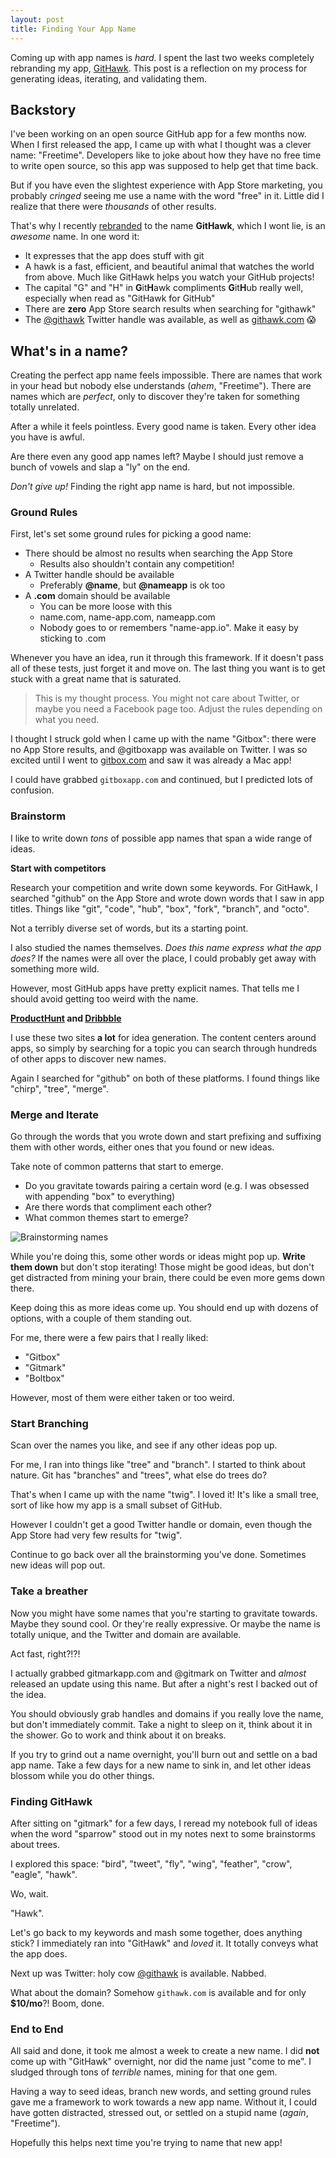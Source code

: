 ```yaml
---
layout: post
title: Finding Your App Name
---
```


Coming up with app names is _hard_. I spent the last two weeks completely rebranding my app, [GitHawk](https://itunes.apple.com/us/app/githawk-for-github/id1252320249?mt=8). This post is a reflection on my process for generating ideas, iterating, and validating them.

## Backstory

I've been working on an open source GitHub app for a few months now. When I first released the app, I came up with what I thought was a clever name: "Freetime". Developers like to joke about how they have no free time to write open source, so this app was supposed to help get that time back.

But if you have even the slightest experience with App Store marketing, you probably _cringed_ seeing me use a name with the word "free" in it. Little did I realize that there were _thousands_ of other results.

That's why I recently [rebranded](http://blog.githawk.com/2017/08/16/Rebranding.html) to the name **GitHawk**, which I wont lie, is an _awesome_ name. In one word it:

- It expresses that the app does stuff with git
- A hawk is a fast, efficient, and beautiful animal that watches the world from above. Much like GitHawk helps you watch your GitHub projects!
- The capital "G" and "H" in **G**it**H**awk compliments **G**it**H**ub really well, especially when read as "GitHawk for GitHub"
- There are **zero** App Store search results when searching for "githawk"
- The [@githawk](https://twitter.com/githawk) Twitter handle was available, as well as [githawk.com](http://githawk.com) 😱

## What's in a name?

Creating the perfect app name feels impossible. There are names that work in your head but nobody else understands (_ahem_, "Freetime"). There are names which are _perfect_, only to discover they're taken for something totally unrelated.

After a while it feels pointless. Every good name is taken. Every other idea you have is awful.

Are there even any good app names left? Maybe I should just remove a bunch of vowels and slap a "ly" on the end.

_Don't give up!_ Finding the right app name is hard, but not impossible.

### Ground Rules

First, let's set some ground rules for picking a good name:

- There should be almost no results when searching the App Store
    + Results also shouldn't contain any competition!
- A Twitter handle should be available
    + Preferably **@name**, but **@nameapp** is ok too
- A **.com** domain should be available
    + You can be more loose with this
    + name.com, name-app.com, nameapp.com
    + Nobody goes to or remembers "name-app.io". Make it easy by sticking to .com

Whenever you have an idea, run it through this framework. If it doesn't pass all of these tests, just forget it and move on. The last thing you want is to get stuck with a great name that is saturated.

> This is my thought process. You might not care about Twitter, or maybe you need a Facebook page too. Adjust the rules depending on what you need.

I thought I struck gold when I came up with the name "Gitbox": there were no App Store results, and @gitboxapp was available on Twitter. I was so excited until I went to [gitbox.com](http://gitbox.com) and saw it was already a Mac app!

I could have grabbed `gitboxapp.com` and continued, but I predicted lots of confusion.

### Brainstorm

I like to write down _tons_ of possible app names that span a wide range of ideas.

**Start with competitors**

Research your competition and write down some keywords. For GitHawk, I searched "github" on the App Store and wrote down words that I saw in app titles. Things like "git", "code", "hub", "box", "fork", "branch", and "octo".

Not a terribly diverse set of words, but its a starting point.

I also studied the names themselves. _Does this name express what the app does?_ If the names were all over the place, I could probably get away with something more wild. 

However, most GitHub apps have pretty explicit names. That tells me I should avoid getting too weird with the name.

**[ProductHunt](http://wwwproducthunt.com) and [Dribbble](http://dribbble.com)**

I use these two sites **a lot** for idea generation. The content centers around apps, so simply by searching for a topic you can search through hundreds of other apps to discover new names.

Again I searched for "github" on both of these platforms. I found things like "chirp", "tree", "merge".

### Merge and Iterate

Go through the words that you wrote down and start prefixing and suffixing them with other words, either ones that you found or new ideas.

Take note of common patterns that start to emerge.

- Do you gravitate towards pairing a certain word (e.g. I was obsessed with appending "box" to everything)
- Are there words that compliment each other?
- What common themes start to emerge?

![Brainstorming names](https://user-images.githubusercontent.com/739696/29856302-c8e53aea-8d06-11e7-93d6-7d1f28e6707d.jpeg)

While you're doing this, some other words or ideas might pop up. **Write them down** but don't stop iterating! Those might be good ideas, but don't get distracted from mining your brain, there could be even more gems down there.

Keep doing this as more ideas come up. You should end up with dozens of options, with a couple of them standing out.

For me, there were a few pairs that I really liked:

- "Gitbox"
- "Gitmark"
- "Boltbox"

However, most of them were either taken or too weird.

### Start Branching

Scan over the names you like, and see if any other ideas pop up.

For me, I ran into things like "tree" and "branch". I started to think about nature. Git has "branches" and "trees", what else do trees do?

That's when I came up with the name "twig". I loved it! It's like a small tree, sort of like how my app is a small subset of GitHub.

However I couldn't get a good Twitter handle or domain, even though the App Store had very few results for "twig".

Continue to go back over all the brainstorming you've done. Sometimes new ideas will pop out.

### Take a breather

Now you might have some names that you're starting to gravitate towards. Maybe they sound cool. Or they're really expressive. Or maybe the name is totally unique, and the Twitter and domain are available.

Act fast, right?!?!

I actually grabbed gitmarkapp.com and @gitmark on Twitter and _almost_ released an update using this name. But after a night's rest I backed out of the idea.

You should obviously grab handles and domains if you really love the name, but don't immediately commit. Take a night to sleep on it, think about it in the shower. Go to work and think about it on breaks.

If you try to grind out a name overnight, you'll burn out and settle on a bad app name. Take a few days for a new name to sink in, and let other ideas blossom while you do other things.

### Finding GitHawk

After sitting on "gitmark" for a few days, I reread my notebook full of ideas when the word "sparrow" stood out in my notes next to some brainstorms about trees.

I explored this space: "bird", "tweet", "fly", "wing", "feather", "crow", "eagle", "hawk".

Wo, wait.

"Hawk".

Let's go back to my keywords and mash some together, does anything stick? I immediately ran into "GitHawk" and _loved_ it. It totally conveys what the app does.

Next up was Twitter: holy cow [@githawk](https://twitter.com/githawk) is available. Nabbed.

What about the domain? Somehow `githawk.com` is available and for only **$10/mo**?! Boom, done.

### End to End

All said and done, it took me almost a week to create a new name. I did **not** come up with "GitHawk" overnight, nor did the name just "come to me". I sludged through tons of _terrible_ names, mining for that one gem.

Having a way to seed ideas, branch new words, and setting ground rules gave me a framework to work towards a new app name. Without it, I could have gotten distracted, stressed out, or settled on a stupid name (_again_, "Freetime").

Hopefully this helps next time you're trying to name that new app!